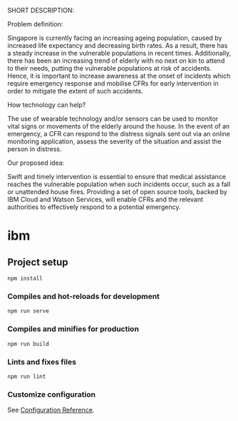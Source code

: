 SHORT DESCRIPTION:


Problem definition:

Singapore is currently facing an increasing ageing population, caused by increased life expectancy and decreasing birth rates. As a result, there has a steady increase in the vulnerable populations in recent times. Additionally, there has been an increasing trend of elderly with no next on kin to attend to their needs, putting the vulnerable populations at risk of accidents. Hence, it is important to
increase awareness at the onset of incidents which require emergency response and mobilise CFRs for early intervention in order to mitigate the extent of such accidents.


How technology can help?

The use of wearable technology and/or sensors can be used to monitor vital signs or movements of the elderly around the house. In the event of an emergency, a CFR can respond to the distress signals sent out via an online monitoring application, assess the severity of the situation and assist the person in distress.


Our proposed idea:

Swift and timely intervention is essential to ensure that medical assistance reaches the vulnerable population when such incidents occur, such as a fall or unattended house fires. Providing a set of open source tools, backed by IBM Cloud and Watson Services, will enable CFRs and the relevant authorities to effectively respond to a potential emergency.




# ibm

## Project setup
```
npm install
```

### Compiles and hot-reloads for development
```
npm run serve
```

### Compiles and minifies for production
```
npm run build
```

### Lints and fixes files
```
npm run lint
```

### Customize configuration
See [Configuration Reference](https://cli.vuejs.org/config/).
